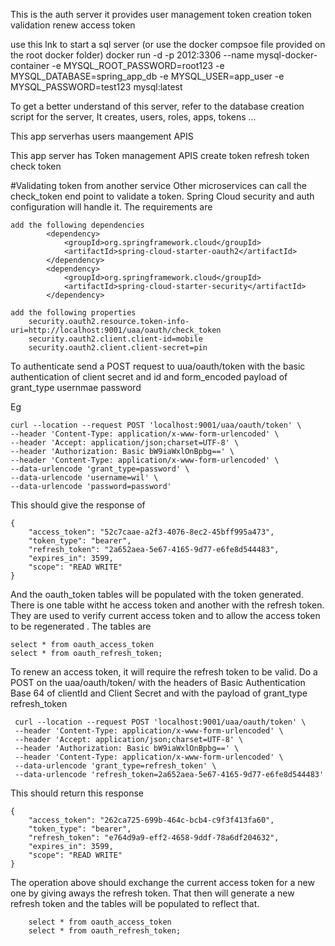This is the auth server
it provides
    user management
    token creation
    token validation
    renew access token

use this lnk to start a sql server (or use the docker compsoe file provided on the root docker folder)
docker run -d -p 2012:3306 --name mysql-docker-container -e MYSQL_ROOT_PASSWORD=root123 -e MYSQL_DATABASE=spring_app_db -e MYSQL_USER=app_user -e MYSQL_PASSWORD=test123 mysql:latest


To get a better understand of this server, refer to the database creation script for the server,
It creates, users, roles, apps, tokens ...

This app serverhas users maangement APIS

This app server has Token management APIS
    create token
    refresh token
    check token
   
#Validating token from another service
Other microservices can call the check_token end point to validate a token.
Spring Cloud security and auth configuration will handle it. The requirements are
    
    add the following dependencies
    		<dependency>
    			<groupId>org.springframework.cloud</groupId>
    			<artifactId>spring-cloud-starter-oauth2</artifactId>
    		</dependency>
    		<dependency>
    			<groupId>org.springframework.cloud</groupId>
    			<artifactId>spring-cloud-starter-security</artifactId>
    		</dependency>    
    
    add the following properties
        security.oauth2.resource.token-info-uri=http://localhost:9001/uaa/oauth/check_token
        security.oauth2.client.client-id=mobile
        security.oauth2.client.client-secret=pin
    


To authenticate 
send a POST request to uua/oauth/token 
   with the basic authentication of client secret and id and form_encoded payload of 
        grant_type
        usernmae
        password
  
Eg

    curl --location --request POST 'localhost:9001/uaa/oauth/token' \
    --header 'Content-Type: application/x-www-form-urlencoded' \
    --header 'Accept: application/json;charset=UTF-8' \
    --header 'Authorization: Basic bW9iaWxlOnBpbg==' \
    --header 'Content-Type: application/x-www-form-urlencoded' \
    --data-urlencode 'grant_type=password' \
    --data-urlencode 'username=wil' \
    --data-urlencode 'password=password'

This should give the response of

    {
        "access_token": "52c7caae-a2f3-4076-8ec2-45bff995a473",
        "token_type": "bearer",
        "refresh_token": "2a652aea-5e67-4165-9d77-e6fe8d544483",
        "expires_in": 3599,
        "scope": "READ WRITE"
    }
  
And the oauth_token tables will be populated with the token generated. There is one table witht he access token and another with the refresh token. They are used to verify current access token and to allow the access token to be regenerated .
The tables are
    
    select * from oauth_access_token
    select * from oauth_refresh_token;

To renew an access token, it will require the refresh token to be valid.
Do a POST on the uaa/oauth/token/
 with the headers of Basic Authentication Base 64 of clientId and Client Secret and with the payload of
     grant_type
     refresh_token

     curl --location --request POST 'localhost:9001/uaa/oauth/token' \
     --header 'Content-Type: application/x-www-form-urlencoded' \
     --header 'Accept: application/json;charset=UTF-8' \
     --header 'Authorization: Basic bW9iaWxlOnBpbg==' \
     --header 'Content-Type: application/x-www-form-urlencoded' \
     --data-urlencode 'grant_type=refresh_token' \
     --data-urlencode 'refresh_token=2a652aea-5e67-4165-9d77-e6fe8d544483'

This should return this response

    {
        "access_token": "262ca725-699b-464c-bcb4-c9f3f413fa60",
        "token_type": "bearer",
        "refresh_token": "e764d9a9-eff2-4658-9ddf-78a6df204632",
        "expires_in": 3599,
        "scope": "READ WRITE"
    }

The operation above should exchange the current access token for a new one by giving aways the refresh token. That then will generate a new refresh token and the tables will be populated to reflect that.

        select * from oauth_access_token
        select * from oauth_refresh_token;
